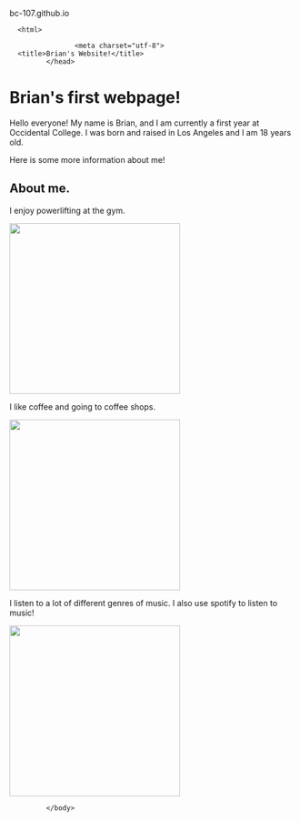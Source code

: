 bc-107.github.io
  <!DOCTYPE HTML>
      <html>
<head>

                    <meta charset="utf-8">
      <title>Brian's Website!</title>
             </head>
<body>
<h1>Brian's first webpage!</h1>
<p>Hello everyone! My name is Brian, and I am currently a first year at Occidental College. I was born and raised in Los Angeles and I am 18 years old.</p>
<p>Here is some more information about me!</p>
<h2>About me.</h2>
<p> I enjoy powerlifting at the gym.</p>
<img src="https://www.verywellfit.com/thmb/ykJuO4DkdCWhx1AUfhIy6ZMt9xA=/1885x1414/smart/filters:no_upscale()/workout-in-the-gym-653349514-ab4c44980dff43b2b177aecfaddfc857.jpg" width="'300" height="300">
<p>I like coffee and going to coffee shops.</p>
<img src="https://cdn2.lamag.com/wp-content/uploads/sites/6/2018/02/coffee.jpg" width="'300" height="300">
<p>I listen to a lot of different genres of music. I also use spotify to listen to music!</p>
<img src="https://images-na.ssl-images-amazon.com/images/I/41xu2Bdb4oL.jpg" width="'300" height="300">
<p></p>

             </body>
</html>
